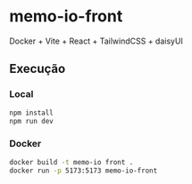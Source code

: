 # memo-io-front

Docker + Vite + React + TailwindCSS + daisyUI

## Execução

### Local

```bash
npm install
npm run dev
```

### Docker

```bash
docker build -t memo-io front .
docker run -p 5173:5173 memo-io-front
```
